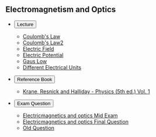 ## Electromagnetism and Optics
- <button> Lecture </button>
    - [Coulomb's Law](./Coulomb's%20Law/Coulomb's%20Law.pdf)
    - [Coulomb's Law2](./Coulomb's%20Law/Coulombs%20Law2.pdf)
    - [Electric Field](./Electic%20Field/Electric%20Field.pdf)
    - [Electric Potential](./Electic%20Field/Electric%20Potential.pdf)
    - [Gaus Low](./Electic%20Field/Gaus%20Law.pdf)
    - [Different Electrical Units](./Different%20Electrical%20Units.pdf)
    

- <button> Reference Book </button>
    - [Krane, Resnick and Halliday - Physics (5th ed.) Vol. 1](./Books/Krane%2C%20Resnick%20and%20Halliday%20-%20Physics%20(5th%20ed.)%20Vol.%201.pdf)

- <button> Exam Question </button>
    - [Electricmagnetics and optics Mid Exam](./MiD-Question.pdf)
    - [Electricmagnetics and optics Final Question](./Electromagnetics%20and%20optics.pdf)
    - [Old Question](./oldQuestion.jpg)
